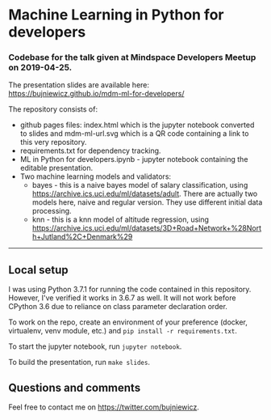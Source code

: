 # Machine Learning in Python for developers
### Codebase for the talk given at Mindspace Developers Meetup on 2019-04-25.

The presentation slides are available here: https://bujniewicz.github.io/mdm-ml-for-developers/

The repository consists of:

* github pages files: index.html which is the jupyter notebook converted to slides
  and mdm-ml-url.svg which is a QR code containing a link to this very repository.
* requirements.txt for dependency tracking.
* ML in Python for developers.ipynb - jupyter notebook containing the editable presentation.
* Two machine learning models and validators:
  * bayes - this is a naive bayes model of salary classification, using https://archive.ics.uci.edu/ml/datasets/adult.
    There are actually two models here, naive and regular version. They use different initial data processing.
  * knn - this is a knn model of altitude regression, using
    https://archive.ics.uci.edu/ml/datasets/3D+Road+Network+%28North+Jutland%2C+Denmark%29

---

## Local setup

I was using Python 3.7.1 for running the code contained in this repository. However, I've verified it works
in 3.6.7 as well. It will not work before CPython 3.6 due to reliance on class parameter declaration order.

To work on the repo, create an environment of your preference (docker, virtualenv, venv module, etc.) and
`pip install -r requirements.txt`.

To start the jupyter notebook, run `jupyter notebook`.

To build the presentation, run `make slides`.

## Questions and comments

Feel free to contact me on https://twitter.com/bujniewicz.
